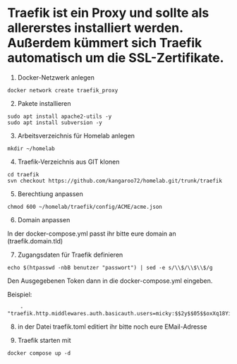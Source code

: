 # Traefik ist ein Proxy und sollte als allererstes installiert werden. Außerdem kümmert sich Traefik automatisch um die SSL-Zertifikate.

01. Docker-Netzwerk anlegen

```
docker network create traefik_proxy
```

02. Pakete installieren

```
sudo apt install apache2-utils -y
sudo apt install subversion -y
```

03. Arbeitsverzeichnis für Homelab anlegen

```
mkdir ~/homelab
```

04. Traefik-Verzeichnis aus GIT klonen

```
cd traefik
svn checkout https://github.com/kangaroo72/homelab.git/trunk/traefik
```

05. Berechtiung anpassen

```
chmod 600 ~/homelab/traefik/config/ACME/acme.json
```

06. Domain anpassen

In der docker-compose.yml passt ihr bitte eure domain an (traefik.domain.tld)

07. Zugangsdaten für Traefik definieren

```
echo $(htpasswd -nbB benutzer "passwort") | sed -e s/\\$/\\$\\$/g
```

Den Ausgegebenen Token dann in die docker-compose.yml eingeben.

Beispiel:

  ```
      - "traefik.http.middlewares.auth.basicauth.users=micky:$$2y$$05$$oxXq18YikZO/bZBvZb2DNOTGXOgAqEORk9nMvJ8fGEdnwIUHnaT9i"
  ```

08. in der Datei traefik.toml editiert ihr bitte noch eure EMail-Adresse

09. Traefik starten mit

```
docker compose up -d
```
